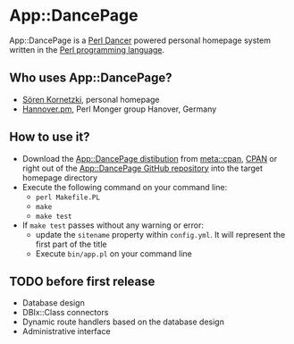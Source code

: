 App::DancePage
==============

App::DancePage is a [Perl Dancer](http://perldancer.org/) powered personal
homepage system written in the [Perl programming language](http://perl.org/).

Who uses App::DancePage?
------------------------

* [Sören Kornetzki](http://soeren-kornetzki.de/), personal homepage
* [Hannover.pm](http://hannover.pm/), Perl Monger group Hanover, Germany

How to use it?
--------------

* Download the [App::DancePage distibution](http://p3rl.org/App::DancePage)
  from [meta::cpan](http://metacpan.org/), [CPAN](http://search.cpan.org/)
  or right out of the [App::DancePage GitHub repository](https://github.com/burnersk/App-DancePage)
  into the target homepage directory
* Execute the following command on your command line:
  * `perl Makefile.PL`
  * `make`
  * `make test`
* If `make test` passes without any warning or error:
  * update the `sitename` property within `config.yml`. It will represent
    the first part of the title
  * Execute `bin/app.pl` on your command line

TODO before first release
-------------------------

* Database design
* DBIx::Class connectors
* Dynamic route handlers based on the database design
* Administrative interface
